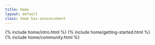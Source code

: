 ```yaml
---
title: Home
layout: default
class: home has-announcement
---
```


{% include home/intro.html %}
{% include home/getting-started.html %}
{% include home/community.html %}
